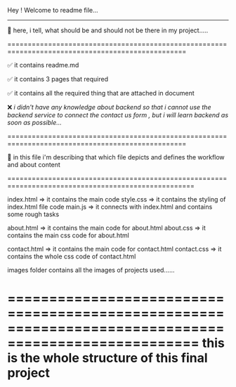 Hey ! Welcome to readme file...

--------------------------------------------------------------------------

🔴 here, i tell, what should be and should not be there in my project.....

==================================================================================================

✅ it contains readme.md

✅ it contains 3 pages that required 

✅ it contains all the required thing that are attached in document

❌ *i didn't have any knowledge about backend so that i cannot use the backend service to connect the contact us form , but i will learn backend as soon as possible...* 

==================================================================================================

🔴 in this file i'm describing that which file depicts and defines the workflow and about content

====================================================================================================

index.html => it contains the main code
    style.css => it contains the styling of index.html file code
    main.js => it connects with index.html and contains some rough tasks

about.html => it contains the main code for about.html
    about.css => it contains the main css code for about.html

contact.html => it contains the main code for contact.html
    contact.css => it contains the whole css code of contact.html


images folder contains all the images of projects used......

=====================================================================================================
this is the whole structure of this final project
=====================================================================================================